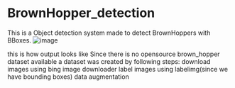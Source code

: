 # BrownHopper_detection
This is a Object detection system made to detect BrownHoppers with BBoxes.
![image](https://github.com/shubham4861/BrownHopper_detection/assets/84654623/9b82d439-a6ae-46d5-9c0e-3e22a78710fd)


this is how output looks like
Since there is no opensource brown_hopper dataset available a dataset was created by following steps:
download images using bing image downloader
label images using labelimg(since we have bounding boxes)
data augmentation 
